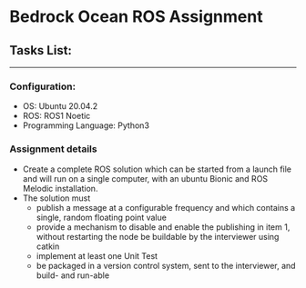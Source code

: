 # Bedrock Ocean ROS Assignment
## Tasks List:
---
### Configuration:
* OS: Ubuntu 20.04.2
* ROS: ROS1 Noetic
* Programming Language: Python3

### Assignment details
* Create a complete ROS solution which can be started from a launch file and will run on a single computer, with an ubuntu Bionic and ROS Melodic installation. 
* The solution must
    * publish a message at a configurable frequency and which contains a single, random floating point value
    * provide a mechanism to disable and enable the publishing in item 1, without restarting the node be buildable by the interviewer using catkin
    * implement at least one Unit Test
    * be packaged in a version control system, sent to the interviewer, and build- and run-able
